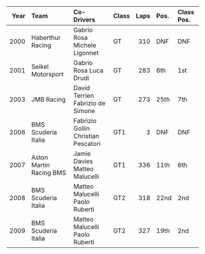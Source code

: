 |   Year | Team                    | Co-Drivers                          | Class   |   Laps | Pos.   | Class Pos.   |
|-------:|:------------------------|:------------------------------------|:--------|-------:|:-------|:-------------|
|   2000 | Haberthur Racing        | Gabrio Rosa Michele Ligonnet        | GT      |    310 | DNF    | DNF          |
|   2001 | Seikel Motorsport       | Gabrio Rosa Luca Drudi              | GT      |    283 | 6th    | 1st          |
|   2003 | JMB Racing              | David Terrien Fabrizio de Simone    | GT      |    273 | 25th   | 7th          |
|   2006 | BMS Scuderia Italia     | Fabrizio Gollin Christian Pescatori | GT1     |      3 | DNF    | DNF          |
|   2007 | Aston Martin Racing BMS | Jamie Davies Matteo Malucelli       | GT1     |    336 | 11th   | 6th          |
|   2008 | BMS Scuderia Italia     | Matteo Malucelli Paolo Ruberti      | GT2     |    318 | 22nd   | 2nd          |
|   2009 | BMS Scuderia Italia     | Matteo Malucelli Paolo Ruberti      | GT2     |    327 | 19th   | 2nd          |
